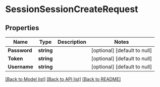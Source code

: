 # SessionSessionCreateRequest

## Properties
Name | Type | Description | Notes
------------ | ------------- | ------------- | -------------
**Password** | **string** |  | [optional] [default to null]
**Token** | **string** |  | [optional] [default to null]
**Username** | **string** |  | [optional] [default to null]

[[Back to Model list]](../README.md#documentation-for-models) [[Back to API list]](../README.md#documentation-for-api-endpoints) [[Back to README]](../README.md)


